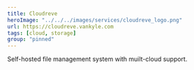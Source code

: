 ```yaml
---
title: Cloudreve
heroImage: "../../../images/services/cloudreve_logo.png"
url: https://cloudreve.vankyle.com
tags: [cloud, storage]
group: "pinned"
---
```

Self-hosted file management system with muilt-cloud support.